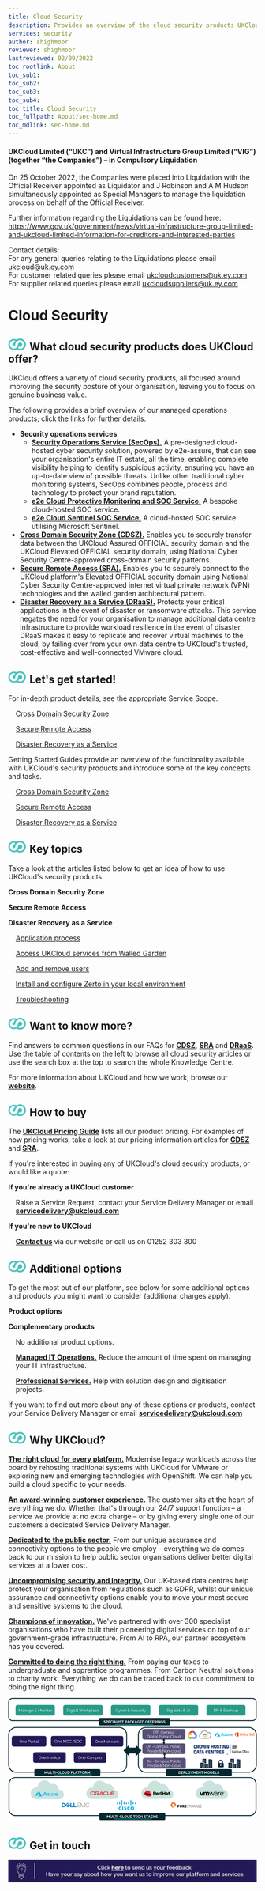 ```yaml
---
title: Cloud Security
description: Provides an overview of the cloud security products UKCloud offers
services: security
author: shighmoor
reviewer: shighmoor
lastreviewed: 02/09/2022
toc_rootlink: About
toc_sub1:
toc_sub2:
toc_sub3:
toc_sub4:
toc_title: Cloud Security
toc_fullpath: About/sec-home.md
toc_mdlink: sec-home.md
---
```


#### UKCloud Limited (“UKC”) and Virtual Infrastructure Group Limited (“VIG”) (together “the Companies”) – in Compulsory Liquidation

On 25 October 2022, the Companies were placed into Liquidation with the Official Receiver appointed as Liquidator and J Robinson and A M Hudson simultaneously appointed as Special Managers to manage the liquidation process on behalf of the Official Receiver.

Further information regarding the Liquidations can be found here: <https://www.gov.uk/government/news/virtual-infrastructure-group-limited-and-ukcloud-limited-information-for-creditors-and-interested-parties>

Contact details:<br>
For any general queries relating to the Liquidations please email <ukcloud@uk.ey.com><br>
For customer related queries please email <ukcloudcustomers@uk.ey.com><br>
For supplier related queries please email <ukcloudsuppliers@uk.ey.com>

# Cloud Security

<div class="row">
  <div class="col-md-12">
    <h2><img src="images/home-ukc-logo.png">What cloud security products does UKCloud offer?</h2>
  </div>
</div>

<div class="row">
  <div class="col-md-12">
    <p>UKCloud offers a variety of cloud security products, all focused around improving the security posture of your organisation, leaving you to focus on genuine business value.</p>
    <p>The following provides a brief overview of our managed operations products; click the links for further details.</p>
    <ul>
      <li><strong>Security operations services</strong>
        <ul>
          <li><a href="https://ukcloud.com/app/uploads/2022/08/ukc-svc-239-security-operations-service-service-definition-13.0.pdf"><strong>Security Operations Service (SecOps).</strong></a> A pre-designed cloud-hosted cyber security solution, powered by e2e-assure, that can see your organisation's entire IT estate, all the time, enabling complete visibility helping to identify suspicious activity, ensuring you have an up-to-date view of possible threats. Unlike other traditional cyber monitoring systems, SecOps combines people, process and technology to protect your brand reputation.</li>
          <li><a href="https://ukcloud.com/app/uploads/2022/08/e2e-cloud-protective-monitoring-service-service-definition-g13.pdf"><strong>e2e Cloud Protective Monitoring and SOC Service.</strong></a> A bespoke cloud-hosted SOC service.</li>
          <li><a href="https://ukcloud.com/app/uploads/2022/08/e2e-cloud-sentinel-soc-service-pricing-document-g13.pdf"><strong>e2e Cloud Sentinel SOC Service.</strong></a> A cloud-hosted SOC service utilising Microsoft Sentinel.</li>
        </ul></li>
      <li><a href="https://ukcloud.com/app/uploads/2022/08/ukc-svc-230-cross-domain-security-zone-service-definition-13.0-1.pdf"><strong>Cross Domain Security Zone (CDSZ).</strong></a> Enables you to securely transfer data between the UKCloud Assured OFFICIAL security domain and the UKCloud Elevated OFFICIAL security domain, using National Cyber Security Centre-approved cross-domain security patterns.</li>
      <li><a href="https://ukcloud.com/app/uploads/2022/08/ukc-svc-238-secure-remote-access-service-definition-13.0.pdf"><strong>Secure Remote Access (SRA).</strong></a> Enables you to securely connect to the UKCloud platform's Elevated OFFICIAL security domain using National Cyber Security Centre-approved internet virtual private network (VPN) technologies and the walled garden architectural pattern.</li>
      <li><a href="https://ukcloud.com/app/uploads/2022/08/ukc-svc-231-disaster-recovery-as-a-service-service-definition-13.0.pdf"><strong>Disaster Recovery as a Service (DRaaS).</strong></a> Protects your critical applications in the event of disaster or ransomware attacks. This service negates the need for your organisation to manage additional data centre infrastructure to provide workload resilience in the event of disaster. DRaaS makes it easy to replicate and recover virtual machines to the cloud, by failing over from your own data centre to UKCloud's trusted, cost-effective and well-connected VMware cloud.</li>
    </ul>
  </div>
</div>

<!-- begin Getting Started -->

<div class="row">
  <div class="col-md-12">
    <h2><img src="images/home-ukc-logo.png">Let's get started!</h2>
  </div>
</div>

<div class="row">
  <div class="col-md-12">
    <p>For in-depth product details, see the appropriate Service Scope</strong></a>.</p>
  </div>
</div>

<div class="row">
  <div class="col-md-6">
    <p style="margin-left:15px"><a href="cdsz-sco.md">Cross Domain Security Zone</a></p>
    <p style="margin-left:15px"><a href="sra-sco.md">Secure Remote Access</a></p>
  </div>
  <div class="col-md-6">
    <p style="margin-left:15px"><a href="draas-sco.md">Disaster Recovery as a Service</a></p>
  </div>
</div>

<div class="row">
  <div class="col-md-12">
    <p>Getting Started Guides provide an overview of the functionality available with UKCloud's security products and introduce some of the key concepts and tasks.</p>
  </div>
</div>

<div class="row">
  <div class="col-md-6">
    <p style="margin-left:15px"><a href="cdsz-gs-walled-garden.md">Cross Domain Security Zone</a></p>
    <p style="margin-left:15px"><a href="sra-gs.md">Secure Remote Access</a></p>
  </div>
  <div class="col-md-6">
    <p style="margin-left:15px"><a href="draas-gs.md">Disaster Recovery as a Service</a></p>
  </div>
</div>

<!-- end Getting Started -->

<!-- begin List of Articles -->

<div class="row">
  <div class="col-md-12">
    <h2><img src="images/home-ukc-logo.png">Key topics</h2>
  </div>
</div>

<div class="row">
  <div class="col-md-12">
    <p>Take a look at the articles listed below to get an idea of how to use UKCloud's security products.</p>
  </div>
</div>

<div class="row">
  <div class="col-md-4">
    <p><strong>Cross Domain Security Zone</strong></p>
  </div>
    <div class="col-md-4">
    <p><strong>Secure Remote Access</strong></p>
  </div>
  <div class="col-md-4">
    <p><strong>Disaster Recovery as a Service</strong></p>
  </div>
</div>

<div class="row">
  <div class="col-md-4">
    <p style="margin-left:15px"><a href="cdsz-ref-application-process.md">Application process</a></p>
    <p style="margin-left:15px"><a href="cdsz-how-access-services-walled-garden.md">Access UKCloud services from Walled Garden</a></p>
  </div>
  <div class="col-md-4">
    <p style="margin-left:15px"><a href="sra-how-add-remove-users.md">Add and remove users</a></p>
  </div>
  <div class="col-md-4">
    <p style="margin-left:15px"><a href="draas-how-zerto-install-local.md">Install and configure Zerto in your local environment</a></p>
    <p style="margin-left:15px"><a href="draas-ref-troubleshooting.md">Troubleshooting</a></p>
  </div>
</div>

<!-- end List of Articles -->

<!-- begin Find More -->

<div class="row">
  <div class="col-md-12">
    <h2><img src="images/home-ukc-logo.png">Want to know more?</h2>
  </div>
</div>

<div class="row">
  <div class="col-md-12">
    <p>Find answers to common questions in our FAQs for <a href="cdsz-faq.md"><strong>CDSZ</strong></a>, <a href="sra-faq.md"><strong>SRA</strong></a> and <a href="draas-faq.md"><strong>DRaaS</strong></a>. Use the table of contents on the left to browse all cloud security articles or use the search box at the top to search the whole Knowledge Centre.</p>
    <p>For more information about UKCloud and how we work, browse our <a href="https://ukcloud.com/"><strong>website</strong></a>.</p>
  </div>
</div>

<!-- end Find More -->

<!-- begin How to Buy -->

<div class="row">
  <div class="col-md-12">
    <h2><img src="images/home-ukc-logo.png">How to buy</h2>
  </div>
</div>

<div class="row">
  <div class="col-md-12">
    <p>The <a href="https://ukcloud.com/pricing-guide"><strong>UKCloud Pricing Guide</strong></a> lists all our product pricing. For examples of how pricing works, take a look at our pricing information articles for <a href="cdsz-ref-pricing.md"><strong>CDSZ</strong></a> and <a href="sra-ref-pricing.md"><strong>SRA</strong></a>.</p>
    <p>If you're interested in buying any of UKCloud's cloud security products, or would like a quote:</p>
  </div>
</div>

<div class="row">
  <div class="col-md-6">
    <p><strong>If you're already a UKCloud customer</strong></p>
    <p style="margin-left:15px">Raise a Service Request, contact your Service Delivery Manager or email <a href="mailto:servicedelivery@ukcloud.com"><strong>servicedelivery@ukcloud.com</strong></a></p>
  </div>
  <div class="col-md-6">
    <p><strong>If you're new to UKCloud</strong></p>
    <p style="margin-left:15px"><a href="https://ukcloud.com/contact/"><strong>Contact us</strong></a> via our website or call us on 01252 303 300</p>
  </div>
</div>

<!-- end How to Buy -->

<!-- begin Additional Products -->

<div class="row">
  <div class="col-md-12">
    <h2><img src="images/home-ukc-logo.png">Additional options</h2>
  </div>
</div>

<div class="row">
  <div class="col-md-12">
    <p>To get the most out of our platform, see below for some additional options and products you might want to consider (additional charges apply).</p>
  </div>
</div>

<div class="row">
  <div class="col-md-6">
    <p><strong>Product options</strong></p>
  </div>
  <div class="col-md-6">
    <p><strong>Complementary products</strong></p>
  </div>
</div>

<div class="row">
  <div class="col-md-6">
      <p style="margin-left:15px">No additional product options.</p>  
  </div>
  <div class="col-md-6">
      <p style="margin-left:15px"><a href="https://ukcloud.com/app/uploads/2022/08/ukc-svc-251-managed-it-operations-service-definition-13.0.pdf"><strong>Managed IT Operations.</strong></a> Reduce the amount of time spent on managing your IT infrastructure.</p>
      <p style="margin-left:15px"><a href="https://ukcloud.com/app/uploads/2022/08/ukc-svc-232-ukcloud-professional-services-service-definition-13.0-1.pdf"><strong>Professional Services.</strong></a> Help with solution design and digitisation projects.</p>
  </div>
</div>

<div class="row">
  <div class="col-md-12">
    <p>If you want to find out more about any of these options or products, contact your Service Delivery Manager or email <a href="mailto:servicedelivery@ukcloud.com"><strong>servicedelivery@ukcloud.com</strong></a></p>
  </div>
</div>

<!-- end Additional Products -->

<!-- begin Why UKCloud -->

<div class="row">
  <div class="col-md-12">
    <h2><img src="images/home-ukc-logo.png">Why UKCloud?</h2>
  </div>
</div>

<div class="row">
  <div class="col-md-4">
    <p><strong><a href="https://ukcloud.com/our-platform/">The right cloud for every platform.</a></strong> Modernise legacy workloads across the board by rehosting traditional systems with UKCloud for VMware or exploring new and emerging technologies with OpenShift. We can help you build a cloud specific to your needs.</p>
  </div>
  <div class="col-md-4">
    <p><strong><a href="https://ukcloud.com/ukcloud-support/customer-experience/">An award-winning customer experience.</a></strong> The customer sits at the heart of everything we do. Whether that's through our 24/7 support function – a service we provide at no extra charge – or by giving every single one of our customers a dedicated Service Delivery Manager.</p>
  </div>
  <div class="col-md-4">
    <p><strong><a href="https://ukcloud.com/sectors/">Dedicated to the public sector.</a></strong> From our unique assurance and connectivity options to the people we employ &ndash; everything we do comes back to our mission to help public sector organisations deliver better digital services at a lower cost.</p>
  </div>
</div>

<div class="row">
  <div class="col-md-4">
    <p><strong><a href="https://ukcloud.com/governance/">Uncompromising security and integrity.</a></strong> Our UK-based data centres help protect your organisation from regulations such as GDPR, whilst our unique assurance and connectivity options enable you to move your most secure and sensitive systems to the cloud.</p>
  </div>
  <div class="col-md-4">
    <p><strong><a href="https://ukcloud.com/solutions/public-sector-innovation/">Champions of innovation.</a></strong> We've partnered with over 300 specialist organisations who have built their pioneering digital services on top of our government-grade infrastructure. From AI to RPA, our partner ecosystem has you covered.</p>
  </div>
  <div class="col-md-4">
    <p><strong><a href="https://ukcloud.com/why-ukcloud/social-value-overview/">Committed to doing the right thing.</a></strong> From paying our taxes to undergraduate and apprentice programmes. From Carbon Neutral solutions to charity work. Everything we do can be traced back to our commitment to doing the right thing.</p>
  </div>
</div>

<div class="row">
  <div class="col-md-12 text-center">
    <img src="images/ukc-services-g13.png" alt="Overview of UKCloud services">
  </div>
</div>

<!-- end Why UKCloud -->

<!-- begin Feedback -->

<div class="row">
  <div class="col-md-12">
    <h2><img src="images/home-ukc-logo.png">Get in touch</h2>
  </div>
</div>

<div class="row">
  <div class="col-md-12">
    <a class="banner-link" href="mailto:feedback@ukcloud.com"><img src="images/banner.jpg" alt="If you have an idea for how we could improve our services, send an email to feedback@ukcloud.com"></a>
  </div>
</div>

<!-- end Feedback -->
